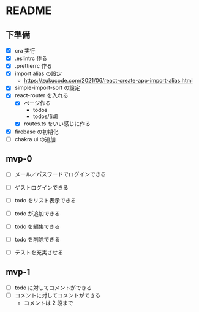 # README

## 下準備

- [x] cra 実行
- [x] .eslintrc 作る
- [x] .prettierrc 作る
- [x] import alias の設定
  - <https://zukucode.com/2021/06/react-create-app-import-alias.html>
- [x] simple-import-sort の設定
- [x] react-router を入れる
  - [x] ページ作る
    - todos
    - todos/[id]
  - [x] routes.ts をいい感じに作る
- [x] firebase の初期化
- [ ] chakra ui の追加

## mvp-0

- [ ] メール／パスワードでログインできる
- [ ] ゲストログインできる
- [ ] todo をリスト表示できる
- [ ] todo が追加できる
- [ ] todo を編集できる
- [ ] todo を削除できる

- [ ] テストを充実させる

## mvp-1

- [ ] todo に対してコメントができる
- [ ] コメントに対してコメントができる
  - コメントは 2 段まで
